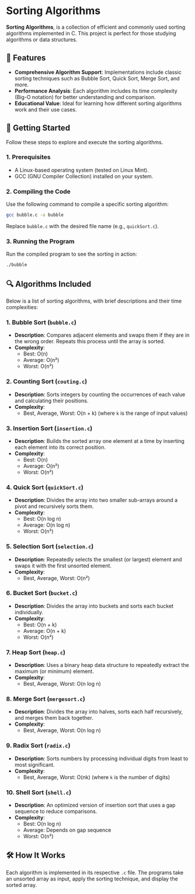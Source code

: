 
# Sorting Algorithms 

**Sorting Algorithms**, is a collection of efficient and commonly used sorting algorithms implemented in C. This project is perfect for those studying algorithms or data structures.

## 👾 Features

- **Comprehensive Algorithm Support**: Implementations include classic sorting techniques such as Bubble Sort, Quick Sort, Merge Sort, and more.
- **Performance Analysis**: Each algorithm includes its time complexity (Big-O notation) for better understanding and comparison.
- **Educational Value**: Ideal for learning how different sorting algorithms work and their use cases.

## 🚀 Getting Started

Follow these steps to explore and execute the sorting algorithms.

### 1. Prerequisites

- A Linux-based operating system (tested on Linux Mint).
- GCC (GNU Compiler Collection) installed on your system.

### 2. Compiling the Code

Use the following command to compile a specific sorting algorithm:

```bash
gcc bubble.c -o bubble
```

Replace `bubble.c` with the desired file name (e.g., `quickSort.c`).

### 3. Running the Program

Run the compiled program to see the sorting in action:

```bash
./bubble
```

## 🔍 Algorithms Included

Below is a list of sorting algorithms, with brief descriptions and their time complexities:

### 1. Bubble Sort (`bubble.c`)
- **Description**: Compares adjacent elements and swaps them if they are in the wrong order. Repeats this process until the array is sorted.
- **Complexity**: 
  - Best: O(n)
  - Average: O(n²)
  - Worst: O(n²)

### 2. Counting Sort (`couting.c`)
- **Description**: Sorts integers by counting the occurrences of each value and calculating their positions.
- **Complexity**: 
  - Best, Average, Worst: O(n + k) (where `k` is the range of input values)

### 3. Insertion Sort (`insertion.c`)
- **Description**: Builds the sorted array one element at a time by inserting each element into its correct position.
- **Complexity**: 
  - Best: O(n)
  - Average: O(n²)
  - Worst: O(n²)

### 4. Quick Sort (`quickSort.c`)
- **Description**: Divides the array into two smaller sub-arrays around a pivot and recursively sorts them.
- **Complexity**: 
  - Best: O(n log n)
  - Average: O(n log n)
  - Worst: O(n²)

### 5. Selection Sort (`selection.c`)
- **Description**: Repeatedly selects the smallest (or largest) element and swaps it with the first unsorted element.
- **Complexity**: 
  - Best, Average, Worst: O(n²)

### 6. Bucket Sort (`bucket.c`)
- **Description**: Divides the array into buckets and sorts each bucket individually.
- **Complexity**: 
  - Best: O(n + k)
  - Average: O(n + k)
  - Worst: O(n²)

### 7. Heap Sort (`heap.c`)
- **Description**: Uses a binary heap data structure to repeatedly extract the maximum (or minimum) element.
- **Complexity**: 
  - Best, Average, Worst: O(n log n)

### 8. Merge Sort (`mergesort.c`)
- **Description**: Divides the array into halves, sorts each half recursively, and merges them back together.
- **Complexity**: 
  - Best, Average, Worst: O(n log n)

### 9. Radix Sort (`radix.c`)
- **Description**: Sorts numbers by processing individual digits from least to most significant.
- **Complexity**: 
  - Best, Average, Worst: O(nk) (where `k` is the number of digits)

### 10. Shell Sort (`shell.c`)
- **Description**: An optimized version of insertion sort that uses a gap sequence to reduce comparisons.
- **Complexity**: 
  - Best: O(n log n)
  - Average: Depends on gap sequence
  - Worst: O(n²)

## 🛠️ How It Works

Each algorithm is implemented in its respective `.c` file. The programs take an unsorted array as input, apply the sorting technique, and display the sorted array.
